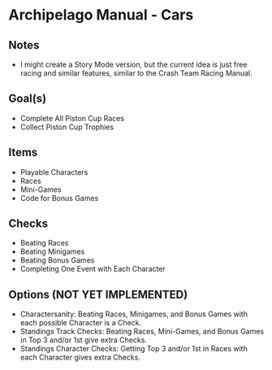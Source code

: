 # Archipelago Manual - Cars

## Notes
- I might create a Story Mode version, but the current idea is just free racing and similar features, similar to the Crash Team Racing Manual.
## Goal(s)
- Complete All Piston Cup Races
- Collect Piston Cup Trophies
## Items
- Playable Characters
- Races
- Mini-Games
- Code for Bonus Games
## Checks
- Beating Races
- Beating Minigames
- Beating Bonus Games
- Completing One Event with Each Character
## Options (NOT YET IMPLEMENTED)
- Charactersanity: Beating Races, Minigames, and Bonus Games with each possible Character is a Check.
- Standings Track Checks: Beating Races, Mini-Games, and Bonus Games in Top 3 and/or 1st give extra Checks.
- Standings Character Checks: Getting Top 3 and/or 1st in Races with each Character gives extra Checks.
